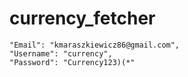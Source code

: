 # currency_fetcher

	"Email": "kmaraszkiewicz86@gmail.com",
	"Username": "currency",
	"Password": "Currency123)(*"